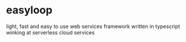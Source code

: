 # easyloop
light, fast and easy to use web services framework written in typescript winking at serverless cloud services
